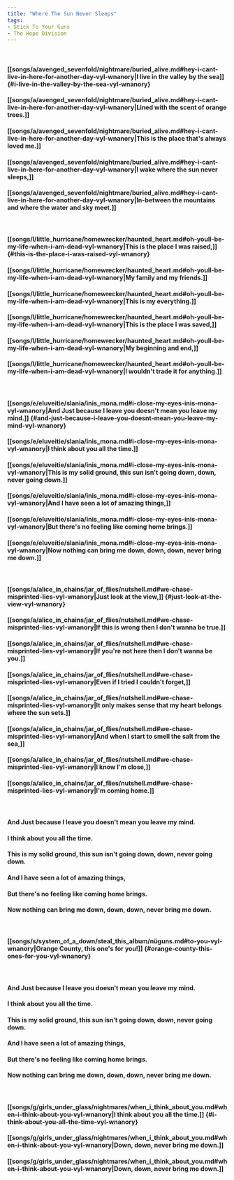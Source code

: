 ```yaml
---
title: "Where The Sun Never Sleeps"
tags:
- Stick To Your Guns
- The Hope Division
---
```

&nbsp;
#### [[songs/a/avenged_sevenfold/nightmare/buried_alive.md#hey-i-cant-live-in-here-for-another-day-vyl-wnanory|I live in the valley by the sea]] {#i-live-in-the-valley-by-the-sea-vyl-wnanory}
#### [[songs/a/avenged_sevenfold/nightmare/buried_alive.md#hey-i-cant-live-in-here-for-another-day-vyl-wnanory|Lined with the scent of orange trees.]]
#### [[songs/a/avenged_sevenfold/nightmare/buried_alive.md#hey-i-cant-live-in-here-for-another-day-vyl-wnanory|This is the place that's always loved me.]]
#### [[songs/a/avenged_sevenfold/nightmare/buried_alive.md#hey-i-cant-live-in-here-for-another-day-vyl-wnanory|I wake where the sun never sleeps,]]
#### [[songs/a/avenged_sevenfold/nightmare/buried_alive.md#hey-i-cant-live-in-here-for-another-day-vyl-wnanory|In-between the mountains and where the water and sky meet.]]
&nbsp;
#### [[songs/l/little_hurricane/homewrecker/haunted_heart.md#oh-youll-be-my-life-when-i-am-dead-vyl-wnanory|This is the place I was raised,]] {#this-is-the-place-i-was-raised-vyl-wnanory}
#### [[songs/l/little_hurricane/homewrecker/haunted_heart.md#oh-youll-be-my-life-when-i-am-dead-vyl-wnanory|My family and my friends.]]
#### [[songs/l/little_hurricane/homewrecker/haunted_heart.md#oh-youll-be-my-life-when-i-am-dead-vyl-wnanory|This is my everything.]]
#### [[songs/l/little_hurricane/homewrecker/haunted_heart.md#oh-youll-be-my-life-when-i-am-dead-vyl-wnanory|This is the place I was saved,]]
#### [[songs/l/little_hurricane/homewrecker/haunted_heart.md#oh-youll-be-my-life-when-i-am-dead-vyl-wnanory|My beginning and end,]]
#### [[songs/l/little_hurricane/homewrecker/haunted_heart.md#oh-youll-be-my-life-when-i-am-dead-vyl-wnanory|I wouldn't trade it for anything.]]
&nbsp;
#### [[songs/e/eluveitie/slania/inis_mona.md#i-close-my-eyes-inis-mona-vyl-wnanory|And Just because I leave you doesn't mean you leave my mind.]] {#and-just-because-i-leave-you-doesnt-mean-you-leave-my-mind-vyl-wnanory}
#### [[songs/e/eluveitie/slania/inis_mona.md#i-close-my-eyes-inis-mona-vyl-wnanory|I think about you all the time.]]
#### [[songs/e/eluveitie/slania/inis_mona.md#i-close-my-eyes-inis-mona-vyl-wnanory|This is my solid ground, this sun isn't going down, down, never going down.]]
#### [[songs/e/eluveitie/slania/inis_mona.md#i-close-my-eyes-inis-mona-vyl-wnanory|And I have seen a lot of amazing things,]]
#### [[songs/e/eluveitie/slania/inis_mona.md#i-close-my-eyes-inis-mona-vyl-wnanory|But there's no feeling like coming home brings.]]
#### [[songs/e/eluveitie/slania/inis_mona.md#i-close-my-eyes-inis-mona-vyl-wnanory|Now nothing can bring me down, down, down, never bring me down.]]
&nbsp;
#### [[songs/a/alice_in_chains/jar_of_flies/nutshell.md#we-chase-misprinted-lies-vyl-wnanory|Just look at the view,]] {#just-look-at-the-view-vyl-wnanory}
#### [[songs/a/alice_in_chains/jar_of_flies/nutshell.md#we-chase-misprinted-lies-vyl-wnanory|If this is wrong then I don't wanna be true.]]
#### [[songs/a/alice_in_chains/jar_of_flies/nutshell.md#we-chase-misprinted-lies-vyl-wnanory|If you're not here then I don't wanna be you.]]
#### [[songs/a/alice_in_chains/jar_of_flies/nutshell.md#we-chase-misprinted-lies-vyl-wnanory|Even if I tried I couldn't forget,]]
#### [[songs/a/alice_in_chains/jar_of_flies/nutshell.md#we-chase-misprinted-lies-vyl-wnanory|It only makes sense that my heart belongs where the sun sets.]]
#### [[songs/a/alice_in_chains/jar_of_flies/nutshell.md#we-chase-misprinted-lies-vyl-wnanory|And when I start to smell the salt from the sea,]]
#### [[songs/a/alice_in_chains/jar_of_flies/nutshell.md#we-chase-misprinted-lies-vyl-wnanory|I know I'm close,]]
#### [[songs/a/alice_in_chains/jar_of_flies/nutshell.md#we-chase-misprinted-lies-vyl-wnanory|I'm coming home.]]
&nbsp;
#### And Just because I leave you doesn't mean you leave my mind.
#### I think about you all the time.
#### This is my solid ground, this sun isn't going down, down, never going down.
#### And I have seen a lot of amazing things,
#### But there's no feeling like coming home brings.
#### Now nothing can bring me down, down, down, never bring me down.
&nbsp;
#### [[songs/s/system_of_a_down/steal_this_album/nüguns.md#to-you-vyl-wnanory|Orange County, this one's for you!]] {#orange-county-this-ones-for-you-vyl-wnanory}
&nbsp;
#### And Just because I leave you doesn't mean you leave my mind.
#### I think about you all the time.
#### This is my solid ground, this sun isn't going down, down, never going down.
#### And I have seen a lot of amazing things,
#### But there's no feeling like coming home brings.
#### Now nothing can bring me down, down, down, never bring me down.
&nbsp;
#### [[songs/g/girls_under_glass/nightmares/when_i_think_about_you.md#when-i-think-about-you-vyl-wnanory|I think about you all the time.]] {#i-think-about-you-all-the-time-vyl-wnanory}
#### [[songs/g/girls_under_glass/nightmares/when_i_think_about_you.md#when-i-think-about-you-vyl-wnanory|Down, down, never bring me down.]]
#### [[songs/g/girls_under_glass/nightmares/when_i_think_about_you.md#when-i-think-about-you-vyl-wnanory|Down, down, never bring me down.]]
